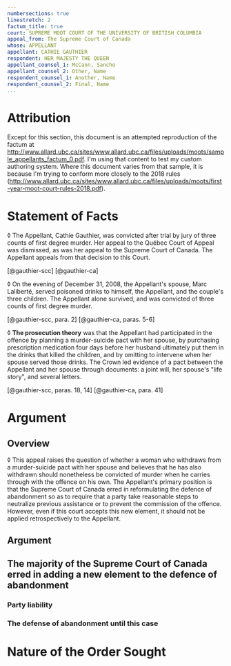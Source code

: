 ```yaml
---
numbersections: true
linestretch: 2
factum_title: true
court: SUPREME MOOT COURT OF THE UNIVERSITY OF BRITISH COLUMBIA
appeal_from: The Supreme Court of Canada
whose: APPELLANT
appellant: CATHIE GAUTHIER
respondent: HER MAJESTY THE QUEEN
appellant_counsel_1: McCann, Sancho
appellant_counsel_2: Other, Name
respondent_counsel_1: Another, Name
respondent_counsel_2: Final, Name
...
```


# Attribution

Except for this section, this document is an attempted reproduction of
the factum at
<http://www.allard.ubc.ca/sites/www.allard.ubc.ca/files/uploads/moots/sample_appellants_factum_0.pdf>. I'm
using that content to test my custom authoring system. Where this
document varies from that sample, it is because I'm trying to conform
more closely to the 2018 rules
(<http://www.allard.ubc.ca/sites/www.allard.ubc.ca/files/uploads/moots/first-year-moot-court-rules-2018.pdf>).

# Statement of Facts

◊ The Appellant, Cathie Gauthier, was convicted after trial by jury of
three counts of first degree murder. Her appeal to the Québec Court of
Appeal was dismissed, as was her appeal to the Supreme Court of
Canada. The Appellant appeals from that decision to this Court.

[@gauthier-scc]
[@gauthier-ca]

◊ On the evening of December 31, 2008, the Appellant's spouse, Marc
Laliberté, served poisoned drinks to himself, the Appellant, and the
couple's three children. The Appellant alone survived, and was
convicted of three counts of first degree murder.

[@gauthier-scc, para. 2]
[@gauthier-ca, paras. 5-6]

◊ **The prosecution theory** was that the Appellant had participated in
the offence by planning a murder-suicide pact with her spouse, by
purchasing prescription medication four days before her husband
ultimately put them in the drinks that killed the children, and by
omitting to intervene when her spouse served those drinks. The Crown
led evidence of a pact between the Appellant and her spouse through
documents: a joint will, her spouse's "life story", and several
letters.

[@gauthier-scc, paras. 18, 14]
[@gauthier-ca, para. 41]

# Argument

## Overview

◊ This appeal raises the question of whether a woman who withdraws
from a murder-suicide pact with her spouse and believes that he has
also withdrawn should nonetheless be convicted of murder when he
carries through with the offence on his own.  The Appellant's primary
position is that the Supreme Court of Canada erred in reformulating
the defence of abandonment so as to require that a party take
reasonable steps to neutralize previous assistance or to prevent the
commission of the offence.  However, even if this court accepts this
new element, it should not be applied retrospectively to the
Appellant.

## Argument

## The majority of the Supreme Court of Canada erred in adding a new element to the defence of abandonment

### Party liability

### The defense of abandonment until this case

# Nature of the Order Sought
